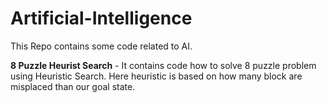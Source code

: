 # Artificial-Intelligence
This Repo contains some code related to AI.

**8 Puzzle Heurist Search** - It contains code how to solve 8 puzzle problem using Heuristic Search. Here heuristic is based on how many block are misplaced than our goal state.
